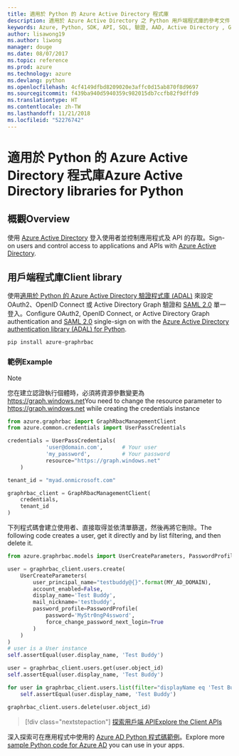 ```yaml
---
title: 適用於 Python 的 Azure Active Directory 程式庫
description: 適用於 Azure Active Directory 之 Python 用戶端程式庫的參考文件
keywords: Azure, Python, SDK, API, SQL, 驗證, AAD, Active Directory , Graph, OAuth 2.0
author: lisawong19
ms.author: liwong
manager: douge
ms.date: 08/07/2017
ms.topic: reference
ms.prod: azure
ms.technology: azure
ms.devlang: python
ms.openlocfilehash: 4cf4149dfbd8209020e3affc0d15ab870f8d9697
ms.sourcegitcommit: f439ba940d5940359c982015db7ccfb82f9dffd9
ms.translationtype: HT
ms.contentlocale: zh-TW
ms.lasthandoff: 11/21/2018
ms.locfileid: "52276742"
---
```

# <a name="azure-active-directory-libraries-for-python"></a><span data-ttu-id="aa5fe-104">適用於 Python 的 Azure Active Directory 程式庫</span><span class="sxs-lookup"><span data-stu-id="aa5fe-104">Azure Active Directory libraries for Python</span></span>

## <a name="overview"></a><span data-ttu-id="aa5fe-105">概觀</span><span class="sxs-lookup"><span data-stu-id="aa5fe-105">Overview</span></span>

<span data-ttu-id="aa5fe-106">使用 [Azure Active Directory](/azure/active-directory/active-directory-whatis) 登入使用者並控制應用程式及 API 的存取。</span><span class="sxs-lookup"><span data-stu-id="aa5fe-106">Sign-on users and control access to applications and APIs with [Azure Active Directory](/azure/active-directory/active-directory-whatis).</span></span>

## <a name="client-library"></a><span data-ttu-id="aa5fe-107">用戶端程式庫</span><span class="sxs-lookup"><span data-stu-id="aa5fe-107">Client library</span></span>

<span data-ttu-id="aa5fe-108">使用[適用於 Python 的 Azure Active Directory 驗證程式庫 (ADAL)](https://github.com/AzureAD/azure-activedirectory-library-for-python) 來設定 OAuth2、OpenID Connect 或 Active Directory Graph 驗證和 [SAML 2.0](https://docs.microsoft.com/azure/active-directory/develop/active-directory-saml-protocol-reference) 單一登入。</span><span class="sxs-lookup"><span data-stu-id="aa5fe-108">Configure OAuth2, OpenID Connect, or Active Directory Graph authentication and [SAML 2.0](https://docs.microsoft.com/azure/active-directory/develop/active-directory-saml-protocol-reference) single-sign on with the [Azure Active Directory authentication library (ADAL) for Python](https://github.com/AzureAD/azure-activedirectory-library-for-python).</span></span>

```bash
pip install azure-graphrbac
```

### <a name="example"></a><span data-ttu-id="aa5fe-109">範例</span><span class="sxs-lookup"><span data-stu-id="aa5fe-109">Example</span></span>
> [!NOTE]
> <span data-ttu-id="aa5fe-110">您在建立認證執行個體時，必須將資源參數變更為 https://graph.windows.net</span><span class="sxs-lookup"><span data-stu-id="aa5fe-110">You need to change the resource parameter to https://graph.windows.net while creating the credentials instance</span></span>

```python
from azure.graphrbac import GraphRbacManagementClient
from azure.common.credentials import UserPassCredentials

credentials = UserPassCredentials(
            'user@domain.com',      # Your user
            'my_password',          # Your password
            resource="https://graph.windows.net"
    )

tenant_id = "myad.onmicrosoft.com"

graphrbac_client = GraphRbacManagementClient(
    credentials,
    tenant_id
)
```
<span data-ttu-id="aa5fe-111">下列程式碼會建立使用者、直接取得並依清單篩選，然後再將它刪除。</span><span class="sxs-lookup"><span data-stu-id="aa5fe-111">The following code creates a user, get it directly and by list filtering, and then delete it.</span></span>
```python
from azure.graphrbac.models import UserCreateParameters, PasswordProfile

user = graphrbac_client.users.create(
    UserCreateParameters(
        user_principal_name="testbuddy@{}".format(MY_AD_DOMAIN),
        account_enabled=False,
        display_name='Test Buddy',
        mail_nickname='testbuddy',
        password_profile=PasswordProfile(
            password='MyStr0ngP4ssword',
            force_change_password_next_login=True
        )
    )
)
# user is a User instance
self.assertEqual(user.display_name, 'Test Buddy')

user = graphrbac_client.users.get(user.object_id)
self.assertEqual(user.display_name, 'Test Buddy')

for user in graphrbac_client.users.list(filter="displayName eq 'Test Buddy'"):
    self.assertEqual(user.display_name, 'Test Buddy')

graphrbac_client.users.delete(user.object_id)
```

> [!div class="nextstepaction"]
> [<span data-ttu-id="aa5fe-112">探索用戶端 API</span><span class="sxs-lookup"><span data-stu-id="aa5fe-112">Explore the Client APIs</span></span>](/python/api/overview/azure/activedirectory/client)

<span data-ttu-id="aa5fe-113">深入探索可在應用程式中使用的 [Azure AD Python 程式碼範例](https://azure.microsoft.com/en-us/resources/samples/?term=active+directory&platform=python)。</span><span class="sxs-lookup"><span data-stu-id="aa5fe-113">Explore more [sample Python code for Azure AD](https://azure.microsoft.com/en-us/resources/samples/?term=active+directory&platform=python) you can use in your apps.</span></span>
